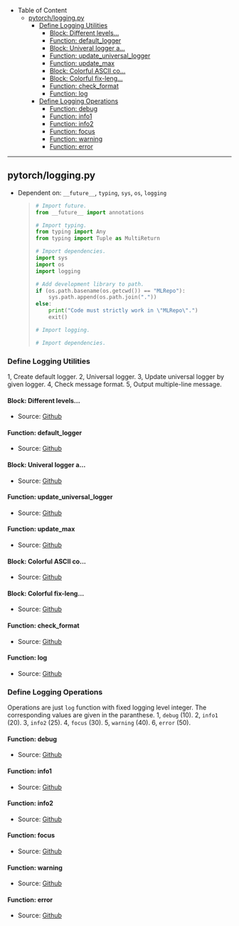* Table of Content
  * [pytorch/logging.py](#pytorchloggingpy)
    * [Define Logging Utilities](#define-logging-utilities)
      * [Block: Different levels...](#block-different-levels)
      * [Function: default_logger](#function-default_logger)
      * [Block: Univeral logger a...](#block-univeral-logger-a)
      * [Function: update_universal_logger](#function-update_universal_logger)
      * [Function: update_max](#function-update_max)
      * [Block: Colorful ASCII co...](#block-colorful-ascii-co)
      * [Block: Colorful fix-leng...](#block-colorful-fix-leng)
      * [Function: check_format](#function-check_format)
      * [Function: log](#function-log)
    * [Define Logging Operations](#define-logging-operations)
      * [Function: debug](#function-debug)
      * [Function: info1](#function-info1)
      * [Function: info2](#function-info2)
      * [Function: focus](#function-focus)
      * [Function: warning](#function-warning)
      * [Function: error](#function-error)

---

## pytorch/logging.py

- Dependent on: `__future__`, `typing`, `sys`, `os`, `logging`

  > ```python
  > # Import future.
  > from __future__ import annotations
  >
  > # Import typing.
  > from typing import Any
  > from typing import Tuple as MultiReturn
  >
  > # Import dependencies.
  > import sys
  > import os
  > import logging
  >
  > # Add development library to path.
  > if (os.path.basename(os.getcwd()) == "MLRepo"):
  >     sys.path.append(os.path.join("."))
  > else:
  >     print("Code must strictly work in \"MLRepo\".")
  >     exit()
  >
  > # Import logging.
  >
  > # Import dependencies.
  > ```

### Define Logging Utilities

1, Create default logger. 2, Universal logger. 3, Update universal logger by given logger. 4, Check message format. 5, Output multiple-line message.

#### Block: Different levels...

- Source: [Github](https://github.com/gao462/MLRepo/blob/master/pytorch/logging.py#L39)

#### Function: default_logger

- Source: [Github](https://github.com/gao462/MLRepo/blob/master/pytorch/logging.py#L48)

#### Block: Univeral logger a...

- Source: [Github](https://github.com/gao462/MLRepo/blob/master/pytorch/logging.py#L80)

#### Function: update_universal_logger

- Source: [Github](https://github.com/gao462/MLRepo/blob/master/pytorch/logging.py#L85)

#### Function: update_max

- Source: [Github](https://github.com/gao462/MLRepo/blob/master/pytorch/logging.py#L107)

#### Block: Colorful ASCII co...

- Source: [Github](https://github.com/gao462/MLRepo/blob/master/pytorch/logging.py#L127)

#### Block: Colorful fix-leng...

- Source: [Github](https://github.com/gao462/MLRepo/blob/master/pytorch/logging.py#L146)

#### Function: check_format

- Source: [Github](https://github.com/gao462/MLRepo/blob/master/pytorch/logging.py#L156)

#### Function: log

- Source: [Github](https://github.com/gao462/MLRepo/blob/master/pytorch/logging.py#L190)

### Define Logging Operations

Operations are just `log` function with fixed logging level integer. The corresponding values are given in the paranthese. 1, `debug` (10). 2, `info1` (20). 3, `info2` (25). 4, `focus` (30). 5, `warning` (40). 6, `error` (50).

#### Function: debug

- Source: [Github](https://github.com/gao462/MLRepo/blob/master/pytorch/logging.py#L261)

#### Function: info1

- Source: [Github](https://github.com/gao462/MLRepo/blob/master/pytorch/logging.py#L280)

#### Function: info2

- Source: [Github](https://github.com/gao462/MLRepo/blob/master/pytorch/logging.py#L299)

#### Function: focus

- Source: [Github](https://github.com/gao462/MLRepo/blob/master/pytorch/logging.py#L318)

#### Function: warning

- Source: [Github](https://github.com/gao462/MLRepo/blob/master/pytorch/logging.py#L337)

#### Function: error

- Source: [Github](https://github.com/gao462/MLRepo/blob/master/pytorch/logging.py#L356)